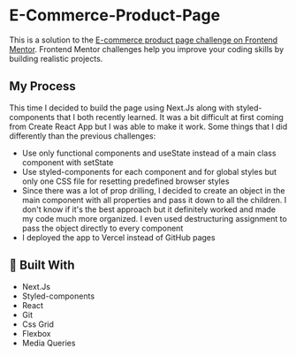 # E-Commerce-Product-Page
This is a solution to the [E-commerce product page challenge on Frontend Mentor](https://www.frontendmentor.io/challenges/ecommerce-product-page-UPsZ9MJp6). Frontend Mentor challenges help you improve your coding skills by building realistic projects.

## My Process
This time I decided to build the page using Next.Js along with styled-components that I both recently learned. It was a bit difficult at first coming from Create React App but I was able to make it work. Some things that I did differently than the previous challenges:
- Use only functional components and useState instead of a main class component with setState
- Use styled-components for each component and for global styles but only one CSS file for resetting predefined browser styles
- Since there was a lot of prop drilling, I decided to create an object in the main component with all properties and pass it down to all the children. I don't know if it's the best approach but it definitely worked and made my code much more organized. I even used destructuring assignment to pass the object directly to every component
- I deployed the app to Vercel instead of GitHub pages

## 🔧 Built With
- Next.Js
- Styled-components
- React
- Git
- Css Grid
- Flexbox
- Media Queries
